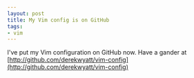 ```yaml
---
layout: post
title: My Vim config is on GitHub
tags:
- vim
---
```

I've put my Vim configuration on GitHub now. Have a gander at [http://github.com/derekwyatt/vim-config](http://github.com/derekwyatt/vim-config)

